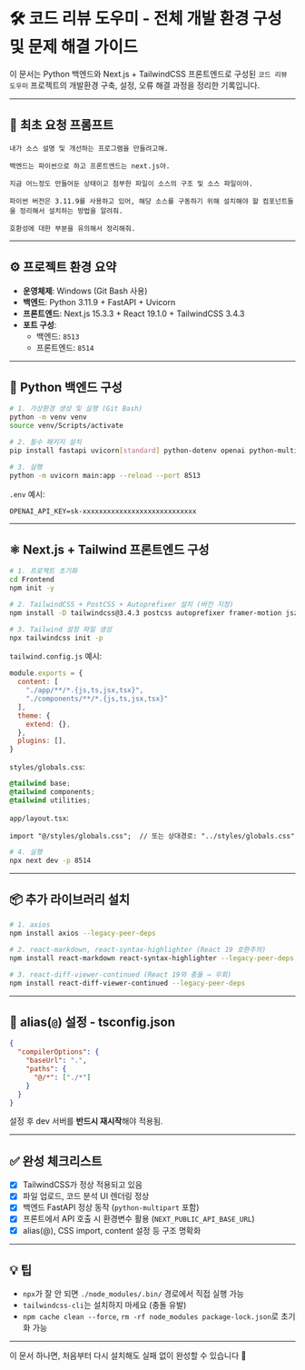 
# 🛠️ 코드 리뷰 도우미 - 전체 개발 환경 구성 및 문제 해결 가이드

이 문서는 Python 백엔드와 Next.js + TailwindCSS 프론트엔드로 구성된 `코드 리뷰 도우미` 프로젝트의 개발환경 구축, 설정, 오류 해결 과정을 정리한 기록입니다.

---

## 🧾 최초 요청 프롬프트

```
내가 소스 설명 및 개선하는 프로그램을 만들려고해.

백엔드는 파이썬으로 하고 프론트엔드는 next.js야.

지금 어느정도 만들어둔 상태이고 첨부한 파일이 소스의 구조 및 소스 파일이야.

파이썬 버전은 3.11.9를 사용하고 있어, 해당 소스를 구동하기 위해 설치해야 할 컴포넌트들을 정리해서 설치하는 방법을 알려줘.

호환성에 대한 부분을 유의해서 정리해줘.
```

---

## ⚙️ 프로젝트 환경 요약

- **운영체제**: Windows (Git Bash 사용)
- **백엔드**: Python 3.11.9 + FastAPI + Uvicorn
- **프론트엔드**: Next.js 15.3.3 + React 19.1.0 + TailwindCSS 3.4.3
- **포트 구성**:
  - 백엔드: `8513`
  - 프론트엔드: `8514`

---

## 🐍 Python 백엔드 구성

```bash
# 1. 가상환경 생성 및 실행 (Git Bash)
python -m venv venv
source venv/Scripts/activate

# 2. 필수 패키지 설치
pip install fastapi uvicorn[standard] python-dotenv openai python-multipart

# 3. 실행
python -m uvicorn main:app --reload --port 8513
```

`.env` 예시:
```
OPENAI_API_KEY=sk-xxxxxxxxxxxxxxxxxxxxxxxxxxxx
```

---

## ⚛️ Next.js + Tailwind 프론트엔드 구성

```bash
# 1. 프로젝트 초기화
cd Frontend
npm init -y

# 2. TailwindCSS + PostCSS + Autoprefixer 설치 (버전 지정)
npm install -D tailwindcss@3.4.3 postcss autoprefixer framer-motion jszip --legacy-peer-deps

# 3. Tailwind 설정 파일 생성
npx tailwindcss init -p
```

`tailwind.config.js` 예시:
```js
module.exports = {
  content: [
    "./app/**/*.{js,ts,jsx,tsx}",
    "./components/**/*.{js,ts,jsx,tsx}"
  ],
  theme: {
    extend: {},
  },
  plugins: [],
}
```

`styles/globals.css`:
```css
@tailwind base;
@tailwind components;
@tailwind utilities;
```

`app/layout.tsx`:
```tsx
import "@/styles/globals.css";  // 또는 상대경로: "../styles/globals.css"
```

```bash
# 4. 실행
npx next dev -p 8514
```

---

## 📦 추가 라이브러리 설치

```bash
# 1. axios
npm install axios --legacy-peer-deps

# 2. react-markdown, react-syntax-highlighter (React 19 호환주의)
npm install react-markdown react-syntax-highlighter --legacy-peer-deps

# 3. react-diff-viewer-continued (React 19와 충돌 → 우회)
npm install react-diff-viewer-continued --legacy-peer-deps
```

---

## 🧭 alias(`@`) 설정 - tsconfig.json

```json
{
  "compilerOptions": {
    "baseUrl": ".",
    "paths": {
      "@/*": ["./*"]
    }
  }
}
```

설정 후 dev 서버를 **반드시 재시작**해야 적용됨.

---

## ✅ 완성 체크리스트

- [x] TailwindCSS가 정상 적용되고 있음
- [x] 파일 업로드, 코드 분석 UI 렌더링 정상
- [x] 백엔드 FastAPI 정상 동작 (`python-multipart` 포함)
- [x] 프론트에서 API 호출 시 환경변수 활용 (`NEXT_PUBLIC_API_BASE_URL`)
- [x] alias(@), CSS import, content 설정 등 구조 명확화

---

## 💡 팁

- `npx`가 잘 안 되면 `./node_modules/.bin/` 경로에서 직접 실행 가능
- `tailwindcss-cli`는 설치하지 마세요 (충돌 유발)
- `npm cache clean --force`, `rm -rf node_modules package-lock.json`로 초기화 가능

---

이 문서 하나면, 처음부터 다시 설치해도 실패 없이 완성할 수 있습니다 💪
